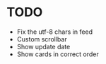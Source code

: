 # TODO

- Fix the utf-8 chars in feed
- Custom scrollbar
- Show update date
- Show cards in correct order
